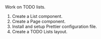 Work on TODO lists.
1. Create a List component.
2. Create a Page component.
3. Install and setup Prettier configuration file.
4. Create a TODO Lists layout.